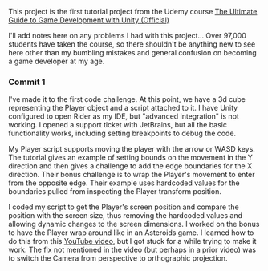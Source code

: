 This project is the first tutorial project from the Udemy course [The Ultimate Guide to Game Development with Unity (Official)](https://www.udemy.com/course/the-ultimate-guide-to-game-development-with-unity/)

I'll add notes here on any problems I had with this project... Over 97,000 students have taken the course, so there shouldn't be anything new to see here other than my bumbling mistakes and general confusion on becoming a game developer at my age.

### Commit 1
I've made it to the first code challenge. At this point, we have a 3d cube representing the Player object and a script attached to it. I have Unity configured to open Rider as my IDE, but "advanced integration" is not working. I opened a support ticket with JetBrains, but all the basic functionality works, including setting breakpoints to debug the code. 

My Player script supports moving the player with the arrow or WASD keys. The tutorial gives an example of setting bounds on the movement in the Y direction and then gives a challenge to add the edge boundaries for the X direction. Their bonus challenge is to wrap the Player's movement to enter from the opposite edge. Their example uses hardcoded values for the boundaries pulled from inspecting the Player transform position. 

I coded my script to get the Player's screen position and compare the position with the screen size, thus removing the hardcoded values and allowing dynamic changes to the screen dimensions. I worked on the bonus to have the Player wrap around like in an Asteroids game. I learned how to do this from this [YouTube video](https://youtu.be/zWy29yeFNX8?si=w6MnF94Hjvr6Sl4T), but I got stuck for a while trying to make it work. The fix not mentioned in the video (but perhaps in a prior video) was to switch the Camera from perspective to orthographic projection.
